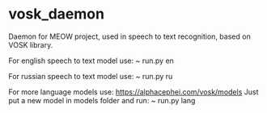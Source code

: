 # vosk_daemon
Daemon for MEOW project, used in speech to text recognition, based on VOSK library.

For english speech to text model use:
~ run.py en 


For russian speech to text model use:
~ run.py ru 

For more language models use:
https://alphacephei.com/vosk/models
Just put a new model in models folder and run:
~ run.py lang
